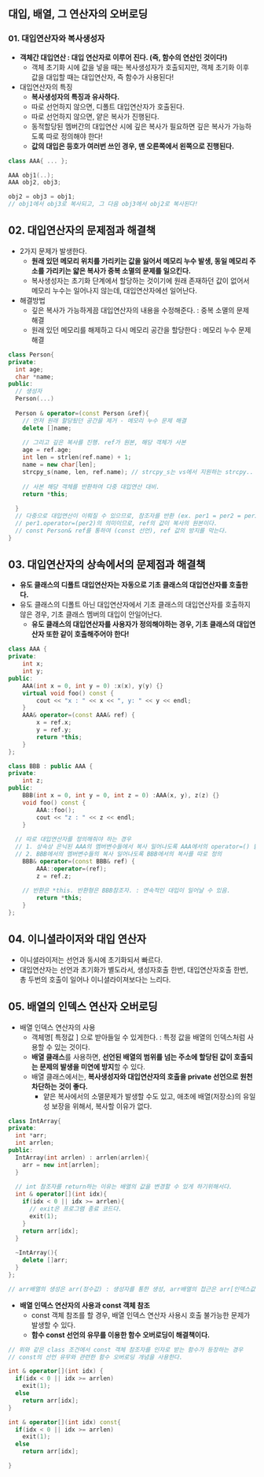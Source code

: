 ## 대입, 배열, 그  연산자의 오버로딩

### 01. 대입연산자와 복사생성자
  - **객체간 대입연산 : 대입 연산자로 이루어 진다. (즉, 함수의 연산인 것이다!)**
    - 객체 초기화 시에 값을 넣을 때는 복사생성자가 호출되지만, 객체 초기화 이후 값을 대입할 때는 대입연산자, 즉 함수가 사용된다!
  - 대입연산자의 특징
    - **복사생성자의 특징과 유사하다.**
    - 따로 선언하지 않으면, 디폴트 대입연산자가 호출된다.
    - 따로 선언하지 않으면, 얕은 복사가 진행된다.
    - 동적할당된 멤버간의 대입연산 시에 깊은 복사가 필요하면 깊은 복사가 가능하도록 따로 정의해야 한다!
    - **값의 대입은 등호가 여러번 쓰인 경우, 맨 오른쪽에서 왼쪽으로 진행된다.**
```cpp
class AAA{ ... };

AAA obj1(..);
AAA obj2, obj3;

obj2 = obj3 = obj1;
// obj1에서 obj3로 복사되고, 그 다음 obj3에서 obj2로 복사된다!
```

## 02. 대입연산자의 문제점과 해결책
  - 2가지 문제가 발생한다.
    - **원래 있던 메모리 위치를 가리키는 값을 잃어서 메모리 누수 발생, 동일 메모리 주소를 가리키는 얇은 복사가 중복 소멸의 문제를 일으킨다.**
    - 복사생성자는 초기화 단계에서 할당하는 것이기에 원래 존재하던 값이 없어서 메모리 누수는 일어나지 않는데, 대입연산자에선 일어난다.
  - 해결방법
    - 깊은 복사가 가능하게끔 대입연산자의 내용을 수정해준다. : 중복 소멸의 문제 해결
    - 원래 있던 메모리를 해제하고 다시 메모리 공간을 할당한다 : 메모리 누수 문제 해결
```cpp
class Person{
private:
  int age;
  char *name;
public:
  // 생성자
  Person(...)
  
  Person & operator=(const Person &ref){
    // 먼저 원래 할당됬던 공간을 제거 - 메모리 누수 문제 해결
    delete []name;
    
    // 그리고 깊은 복사를 진행. ref가 원본, 해당 객체가 사본
    age = ref.age;
    int len = strlen(ref.name) + 1;
    name = new char[len];
    strcpy_s(name, len, ref.name); // strcpy_s는 vs에서 지원하는 strcpy..
    
    // 사본 해당 객체를 반환하여 다중 대입연산 대비.
    return *this;
    
  }
  // 다중으로 대입연산이 이뤄질 수 있으므로, 참조자를 반환 (ex. per1 = per2 = per3 ...)
  // per1.operator=(per2)의 의미이므로, ref의 값이 복사의 원본이다.
  // const Person& ref를 통하여 (const 선언), ref 값의 방지를 막는다.
}
```

## 03. 대입연산자의 상속에서의 문제점과 해결책
  - **유도 클래스의 디폴트 대입연산자는 자동으로 기초 클래스의 대입연산자를 호출한다.**
  - 유도 클래스의 디폴트 아닌 대입연산자에서 기초 클래스의 대입연산자를 호출하지 않은 경우, 기초 클래스 멤버의 대입이 안일어난다.
    - **유도 클래스의 대입연산자를 사용자가 정의해야하는 경우, 기초 클래스의 대입연산자 또한 같이 호출해주어야 한다!**
```cpp
class AAA {
private:
	int x;
	int y;
public:
	AAA(int x = 0, int y = 0) :x(x), y(y) {}
	virtual void foo() const {
		cout << "x : " << x << ", y: " << y << endl;
	}
	AAA& operator=(const AAA& ref) {
		x = ref.x;
		y = ref.y;
		return *this;
	}
};

class BBB : public AAA {
private:
	int z;
public:
	BBB(int x = 0, int y = 0, int z = 0) :AAA(x, y), z(z) {}
	void foo() const {
		AAA::foo();
		cout << "z : " << z << endl;
	}
  
  // 따로 대입연산자를 정의해줘야 하는 경우
  // 1. 상속상 은닉된 AAA의 멤버변수들에서 복사 일어나도록 AAA에서의 operator=() 함수 호출 후에
  // 2. BBB에서의 멤버변수들의 복사 일어나도록 BBB에서의 복사를 따로 정의
	BBB& operator=(const BBB& ref) {
		AAA::operator=(ref);
		z = ref.z;
    
    // 반환은 *this. 반환형은 BBB참조자. : 연속적인 대입이 일어날 수 있음.
		return *this;
	}
};
```

## 04. 이니셜라이저와 대입 연산자
  - 이니셜라이저는 선언과 동시에 초기화되서 빠르다.
  - 대입연산자는 선언과 초기화가 별도라서, 생성자호출 한번, 대입연산자호출 한번, 총 두번의 호출이 일어나 이니셜라이져보다는 느리다.

## 05. 배열의 인덱스 연산자 오버로딩
  - 배열 인덱스 연산자의 사용
    - 객체명[ 특정값 ] 으로 받아들일 수 있게한다. : 특정 값을 배열의 인덱스처럼 사용할 수 있는 것이다.
    - **배열 클래스**를 사용하면, **선언된 배열의 범위를 넘는 주소에 할당된 값이 호출되는 문제의 발생을 미연에 방지**할 수 있다.
    - 배열 클래스에서는, **복사생성자와 대입연산자의 호출을 private 선언으로 원천 차단하는 것이 좋다.**
      - 얕은 복사에서의 소멸문제가 발생할 수도 있고, 애초에 배열(저장소)의 유일성 보장을 위해서, 복사할 이유가 없다.
```cpp
class IntArray{
private:
  int *arr;
  int arrlen;
public:
  IntArray(int arrlen) : arrlen(arrlen){
    arr = new int[arrlen];
  }
  
  // int 참조자를 return하는 이유는 배열의 값을 변경할 수 있게 하기위해서다.
  int & operator[](int idx){
    if(idx < 0 || idx >= arrlen){
      // exit은 프로그램 종료 코드다.
      exit(1);
    }
    return arr[idx];
  }
  
  ~IntArray(){
    delete []arr;
  }
};

// arr배열의 생성은 arr(정수값) : 생성자를 통한 생성, arr배열의 접근은 arr[인덱스값] : 인덱스 연산자를 통한 생성.
```

  - **배열 인덱스 연산자의 사용과 const 객체 참조**
    - const 객체 참조를 할 경우, 배열 인덱스 연산자 사용시 호출 불가능한 문제가 발생할 수 있다.
    - **함수 const 선언의 유무를 이용한 함수 오버로딩이 해결책이다.**
    
```cpp
// 위와 같은 class 조건에서 const 객체 참조자를 인자로 받는 함수가 등장하는 경우
// const의 선언 유무와 관련한 함수 오버로딩 개념을 사용한다.

int & operator[](int idx) {
  if(idx < 0 || idx >= arrlen)
    exit(1);
  else
    return arr[idx];
}

int & operator[](int idx) const{
  if(idx < 0 || idx >= arrlen)
    exit(1);
  else
    return arr[idx];

}
```

  
  
  
  
  
  
  
  
